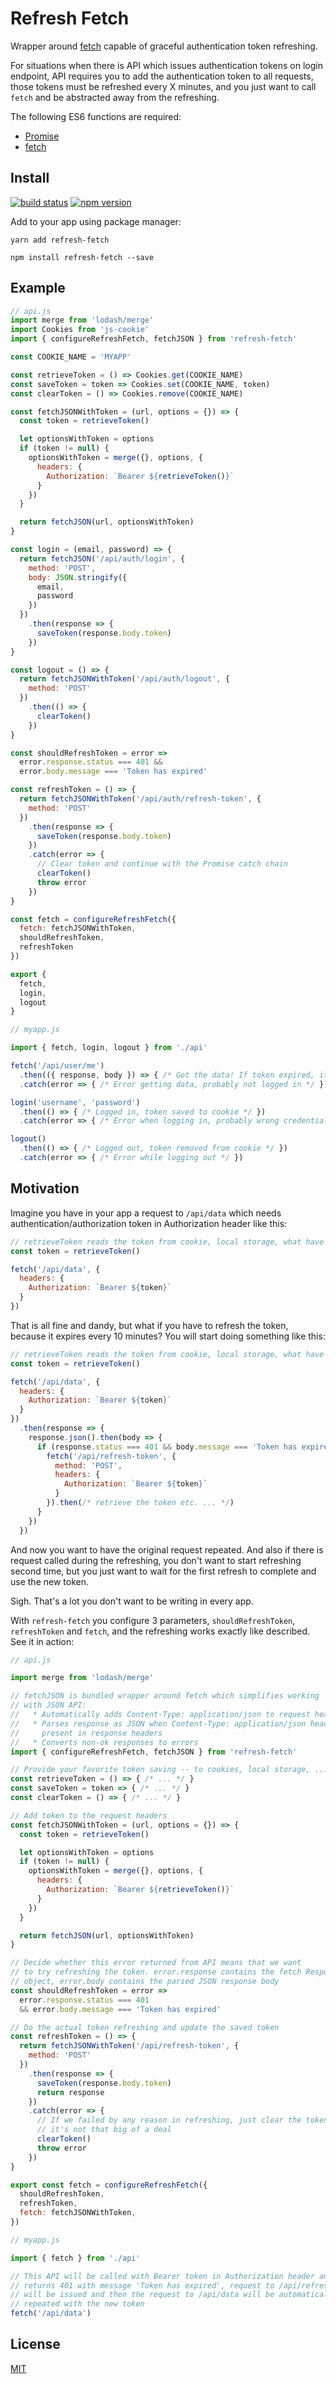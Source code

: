 # Refresh Fetch

Wrapper around [fetch](https://developer.mozilla.org/en-US/docs/Web/API/GlobalFetch) capable of graceful authentication token refreshing.

For situations when there is API which issues authentication tokens on login endpoint, API requires you to add the authentication token to all requests, those tokens must be refreshed every X minutes, and you just want to call `fetch` and be abstracted away from the refreshing.

The following ES6 functions are required:

* [Promise](https://developer.mozilla.org/en-US/docs/Web/JavaScript/Reference/Global_Objects/Promise)
* [fetch](https://developer.mozilla.org/en-US/docs/Web/API/GlobalFetch)

## Install

[![build status](https://img.shields.io/travis/vlki/refresh-fetch/master.svg?style=flat-square)](https://travis-ci.org/vlki/refresh-fetch) [![npm version](https://img.shields.io/npm/v/refresh-fetch.svg?style=flat-square)](https://www.npmjs.com/package/refresh-fetch)

Add to your app using package manager:

```
yarn add refresh-fetch
```

```
npm install refresh-fetch --save
```

## Example

```js
// api.js
import merge from 'lodash/merge'
import Cookies from 'js-cookie'
import { configureRefreshFetch, fetchJSON } from 'refresh-fetch'

const COOKIE_NAME = 'MYAPP'

const retrieveToken = () => Cookies.get(COOKIE_NAME)
const saveToken = token => Cookies.set(COOKIE_NAME, token)
const clearToken = () => Cookies.remove(COOKIE_NAME)

const fetchJSONWithToken = (url, options = {}) => {
  const token = retrieveToken()

  let optionsWithToken = options
  if (token != null) {
    optionsWithToken = merge({}, options, {
      headers: {
        Authorization: `Bearer ${retrieveToken()}`
      }
    })
  }

  return fetchJSON(url, optionsWithToken)
}

const login = (email, password) => {
  return fetchJSON('/api/auth/login', {
    method: 'POST',
    body: JSON.stringify({
      email,
      password
    })
  })
    .then(response => {
      saveToken(response.body.token)
    })
}

const logout = () => {
  return fetchJSONWithToken('/api/auth/logout', {
    method: 'POST'
  })
    .then(() => {
      clearToken()
    })
}

const shouldRefreshToken = error =>
  error.response.status === 401 &&
  error.body.message === 'Token has expired'

const refreshToken = () => {
  return fetchJSONWithToken('/api/auth/refresh-token', {
    method: 'POST'
  })
    .then(response => {
      saveToken(response.body.token)
    })
    .catch(error => {
      // Clear token and continue with the Promise catch chain
      clearToken()
      throw error
    })
}

const fetch = configureRefreshFetch({
  fetch: fetchJSONWithToken,
  shouldRefreshToken,
  refreshToken
})

export {
  fetch,
  login,
  logout
}
```

```js
// myapp.js

import { fetch, login, logout } from './api'

fetch('/api/user/me')
  .then(({ response, body }) => { /* Got the data! If token expired, it was renewed and saved. */ })
  .catch(error => { /* Error getting data, probably not logged in */ })

login('username', 'password')
  .then(() => { /* Logged in, token saved to cookie */ })
  .catch(error => { /* Error when logging in, probably wrong credentials */ })

logout()
  .then(() => { /* Logged out, token removed from cookie */ })
  .catch(error => { /* Error while logging out */ })

```

## Motivation

Imagine you have in your app a request to `/api/data` which needs authentication/authorization token in Authorization header like this:

```js
// retrieveToken reads the token from cookie, local storage, what have you...
const token = retrieveToken()

fetch('/api/data', {
  headers: {
    Authorization: `Bearer ${token}`
  }
})
```

That is all fine and dandy, but what if you have to refresh the token, because it expires every 10 minutes? You will start doing something like this:

```js
// retrieveToken reads the token from cookie, local storage, what have you...
const token = retrieveToken()

fetch('/api/data', {
  headers: {
    Authorization: `Bearer ${token}`
  }
})
  .then(response => {
    response.json().then(body => {
      if (response.status === 401 && body.message === 'Token has expired') {
        fetch('/api/refresh-token', {
          method: 'POST',
          headers: {
            Authorization: `Bearer ${token}`
          }
        }).then(/* retrieve the token etc. ... */)
      }
    })
  })
```

And now you want to have the original request repeated. And also if there is request called during the refreshing, you don't want to start refreshing second time, but you just want to wait for the first refresh to complete and use the new token.

Sigh. That's a lot you don't want to be writing in every app.

With `refresh-fetch` you configure 3 parameters, `shouldRefreshToken`, `refreshToken` and `fetch`, and the refreshing works exactly like described. See it in action:

```js
// api.js

import merge from 'lodash/merge'

// fetchJSON is bundled wrapper around fetch which simplifies working
// with JSON API:
//   * Automatically adds Content-Type: application/json to request headers
//   * Parses response as JSON when Content-Type: application/json header is
//     present in response headers
//   * Converts non-ok responses to errors
import { configureRefreshFetch, fetchJSON } from 'refresh-fetch'

// Provide your favorite token saving -- to cookies, local storage, ...
const retrieveToken = () => { /* ... */ }
const saveToken = token => { /* ... */ }
const clearToken = () => { /* ... */ }

// Add token to the request headers
const fetchJSONWithToken = (url, options = {}) => {
  const token = retrieveToken()

  let optionsWithToken = options
  if (token != null) {
    optionsWithToken = merge({}, options, {
      headers: {
        Authorization: `Bearer ${retrieveToken()}`
      }
    })
  }

  return fetchJSON(url, optionsWithToken)
}

// Decide whether this error returned from API means that we want
// to try refreshing the token. error.response contains the fetch Response
// object, error.body contains the parsed JSON response body
const shouldRefreshToken = error =>
  error.response.status === 401
  && error.body.message === 'Token has expired'

// Do the actual token refreshing and update the saved token
const refreshToken = () => {
  return fetchJSONWithToken('/api/refresh-token', {
    method: 'POST'
  })
    .then(response => {
      saveToken(response.body.token)
      return response
    })
    .catch(error => {
      // If we failed by any reason in refreshing, just clear the token,
      // it's not that big of a deal
      clearToken()
      throw error
    })
}

export const fetch = configureRefreshFetch({
  shouldRefreshToken,
  refreshToken,
  fetch: fetchJSONWithToken,
})

```

```js
// myapp.js

import { fetch } from './api'

// This API will be called with Bearer token in Authorization header and if it
// returns 401 with message 'Token has expired', request to /api/refresh-token
// will be issued and then the request to /api/data will be automatically
// repeated with the new token
fetch('/api/data')
```


## License

[MIT](./LICENSE.md)
